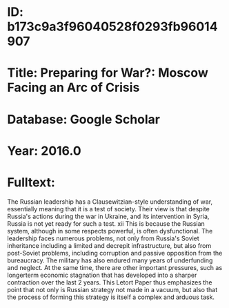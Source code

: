 # ID: b173c9a3f96040528f0293fb96014907
# Title: Preparing for War?: Moscow Facing an Arc of Crisis
# Database: Google Scholar
# Year: 2016.0
# Fulltext:
The Russian leadership has a Clausewitzian-style understanding of war, essentially meaning that it is a test of society.
Their view is that despite Russia's actions during the war in Ukraine, and its intervention in Syria, Russia is not yet ready for such a test.
xii This is because the Russian system, although in some respects powerful, is often dysfunctional.
The leadership faces numerous problems, not only from Russia's Soviet inheritance including a limited and decrepit infrastructure, but also from post-Soviet problems, including corruption and passive opposition from the bureaucracy.
The military has also endured many years of underfunding and neglect.
At the same time, there are other important pressures, such as longerterm economic stagnation that has developed into a sharper contraction over the last 2 years.
This Letort Paper thus emphasizes the point that not only is Russian strategy not made in a vacuum, but also that the process of forming this strategy is itself a complex and arduous task.